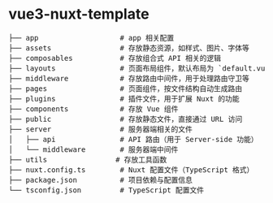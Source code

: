 # vue3-nuxt-template
<pre>
├── app                   # app 相关配置
├── assets                # 存放静态资源，如样式、图片、字体等
├── composables           # 存放组合式 API 相关的逻辑
├── layouts               # 页面布局组件，默认布局为 `default.vue`
├── middleware            # 存放路由中间件，用于处理路由守卫等 
├── pages                 # 页面组件，按文件结构自动生成路由 
├── plugins               # 插件文件，用于扩展 Nuxt 的功能 
├── components            # 存放 Vue 组件
├── public                # 存放静态文件，直接通过 URL 访问 
├── server                # 服务器端相关的文件 
│   ├── api               # API 路由（用于 Server-side 功能） 
│   └── middleware        # 服务器端中间件 
├── utils                # 存放工具函数 
├── nuxt.config.ts        # Nuxt 配置文件（TypeScript 格式） 
├── package.json          # 项目依赖与配置信息 
└── tsconfig.json         # TypeScript 配置文件 
</pre>
